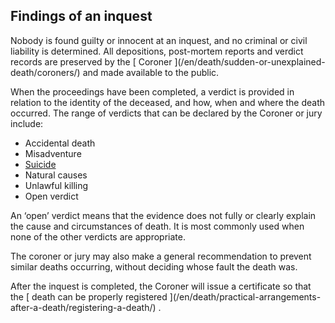 ##  Findings of an inquest

Nobody is found guilty or innocent at an inquest, and no criminal or civil
liability is determined. All depositions, post-mortem reports and verdict
records are preserved by the [ Coroner ](/en/death/sudden-or-unexplained-
death/coroners/) and made available to the public.

When the proceedings have been completed, a verdict is provided in relation to
the identity of the deceased, and how, when and where the death occurred. The
range of verdicts that can be declared by the Coroner or jury include:

  * Accidental death 
  * Misadventure 
  * [ Suicide ](/en/death/bereavement-counselling-and-support/support-services-for-those-affected-by-suicide/)
  * Natural causes 
  * Unlawful killing 
  * Open verdict 

An ‘open’ verdict means that the evidence does not fully or clearly explain
the cause and circumstances of death. It is most commonly used when none of
the other verdicts are appropriate.

The coroner or jury may also make a general recommendation to prevent similar
deaths occurring, without deciding whose fault the death was.

After the inquest is completed, the Coroner will issue a certificate so that
the [ death can be properly registered ](/en/death/practical-arrangements-
after-a-death/registering-a-death/) .
